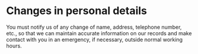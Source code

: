 # Changes in personal details

You must notify us of any change of name, address, telephone number, etc., so that we can maintain accurate information on our records and make contact with you in an emergency, if necessary, outside normal working hours.
